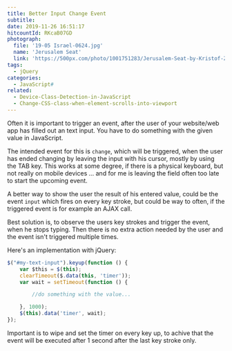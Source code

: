 ```yaml
---
title: Better Input Change Event
subtitle:
date: 2019-11-26 16:51:17
hitcountId: RKcaB07GD
photograph:
  file: '19-05 Israel-0624.jpg'
  name: 'Jerusalem Seat'
  link: 'https://500px.com/photo/1001751283/Jerusalem-Seat-by-Kristof-Zerbe'
tags:
  - jQuery
categories:
  - JavaScript#
related:
  - Device-Class-Detection-in-JavaScript
  - Change-CSS-class-when-element-scrolls-into-viewport
---
```


Often it is important to trigger an event, after the user of your website/web app has filled out an text input. You have to do something with the given value in JavaScript.

The intended event for this is ``change``, which will be triggered, when the user has ended changing by leaving the input with his cursor, mostly by using the TAB key. This works at some degree, if there is a physical keyboard, but not really on mobile devices ... and for me is leaving the field often too late to start the upcoming event.

<!-- more -->

A better way to show the user the result of his entered value, could be the event ``input`` which fires on every key stroke, but could be way to often, if the triggered event is for example an AJAX call.

Best solution is, to observe the users key strokes and trigger the event, when he stops typing. Then there is no extra action needed by the user and the event isn't triggered multiple times. 

Here's an implementation with jQuery:

```javascript
$("#my-text-input").keyup(function () {
    var $this = $(this);
    clearTimeout($.data(this, 'timer'));
    var wait = setTimeout(function () {

        //do something with the value...

    }, 1000);
    $(this).data('timer', wait);
});
```

Important is to wipe and set the timer on every key up, to achive that the event will be executed after 1 second after the last key stroke only.